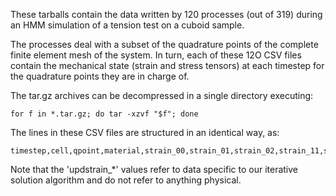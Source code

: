 These tarballs contain the data written by 120 processes (out of 319) during an HMM simulation of a tension test on a cuboid sample. 

The processes deal with a subset of the quadrature points of the complete finite element mesh of the system. In turn, each of these 12O CSV files contain the mechanical state (strain and stress tensors) at each timestep for the quadrature points they are in charge of.

The tar.gz archives can be decompressed in a single directory executing:
```
for f in *.tar.gz; do tar -xzvf "$f"; done
```

The lines in these CSV files are structured in an identical way, as:
```
timestep,cell,qpoint,material,strain_00,strain_01,strain_02,strain_11,strain_12,strain_22,updstrain_00,updstrain_01,updstrain_02,updstrain_11,updstrain_12,updstrain_22,stress_00,stress_01,stress_02,stress_11,stress_12,stress_22
```
Note that the 'updstrain_*' values refer to data specific to our iterative solution algorithm and do not refer to anything physical.
